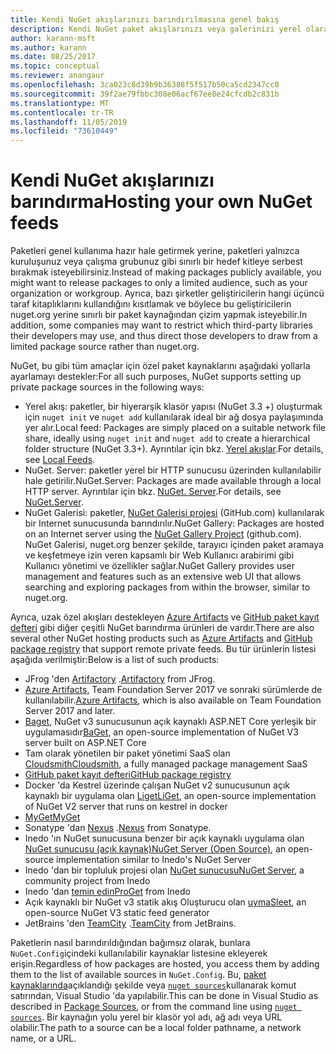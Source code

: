 ```yaml
---
title: Kendi NuGet akışlarınızı barındırılmasına genel bakış
description: Kendi NuGet paket akışlarınızı veya galerinizi yerel olarak veya uzaktan barındırmak için açılan bir genel bakış.
author: karann-msft
ms.author: karann
ms.date: 08/25/2017
ms.topic: conceptual
ms.reviewer: anangaur
ms.openlocfilehash: 3ca023c8d39b9b36388f5f517b50ca5cd2347cc0
ms.sourcegitcommit: 39f2ae79fbbc308e06acf67ee8e24cfcdb2c831b
ms.translationtype: MT
ms.contentlocale: tr-TR
ms.lasthandoff: 11/05/2019
ms.locfileid: "73610449"
---
```

# <a name="hosting-your-own-nuget-feeds"></a><span data-ttu-id="d4783-103">Kendi NuGet akışlarınızı barındırma</span><span class="sxs-lookup"><span data-stu-id="d4783-103">Hosting your own NuGet feeds</span></span>

<span data-ttu-id="d4783-104">Paketleri genel kullanıma hazır hale getirmek yerine, paketleri yalnızca kuruluşunuz veya çalışma grubunuz gibi sınırlı bir hedef kitleye serbest bırakmak isteyebilirsiniz.</span><span class="sxs-lookup"><span data-stu-id="d4783-104">Instead of making packages publicly available, you might want to release packages to only a limited audience, such as your organization or workgroup.</span></span> <span data-ttu-id="d4783-105">Ayrıca, bazı şirketler geliştiricilerin hangi üçüncü taraf kitaplıklarını kullandığını kısıtlamak ve böylece bu geliştiricilerin nuget.org yerine sınırlı bir paket kaynağından çizim yapmak isteyebilir.</span><span class="sxs-lookup"><span data-stu-id="d4783-105">In addition, some companies may want to restrict which third-party libraries their developers may use, and thus direct those developers to draw from a limited package source rather than nuget.org.</span></span>

<span data-ttu-id="d4783-106">NuGet, bu gibi tüm amaçlar için özel paket kaynaklarını aşağıdaki yollarla ayarlamayı destekler:</span><span class="sxs-lookup"><span data-stu-id="d4783-106">For all such purposes, NuGet supports setting up private package sources in the following ways:</span></span>

- <span data-ttu-id="d4783-107">Yerel akış: paketler, bir hiyerarşik klasör yapısı (NuGet 3.3 +) oluşturmak için `nuget init` ve `nuget add` kullanılarak ideal bir ağ dosya paylaşımında yer alır.</span><span class="sxs-lookup"><span data-stu-id="d4783-107">Local feed: Packages are simply placed on a suitable network file share, ideally using `nuget init` and `nuget add` to create a hierarchical folder structure (NuGet 3.3+).</span></span> <span data-ttu-id="d4783-108">Ayrıntılar için bkz. [Yerel akışlar](../hosting-packages/local-feeds.md).</span><span class="sxs-lookup"><span data-stu-id="d4783-108">For details, see [Local Feeds](../hosting-packages/local-feeds.md).</span></span>
- <span data-ttu-id="d4783-109">NuGet. Server: paketler yerel bir HTTP sunucusu üzerinden kullanılabilir hale getirilir.</span><span class="sxs-lookup"><span data-stu-id="d4783-109">NuGet.Server: Packages are made available through a local HTTP server.</span></span> <span data-ttu-id="d4783-110">Ayrıntılar için bkz. [NuGet. Server](../hosting-packages/nuget-server.md).</span><span class="sxs-lookup"><span data-stu-id="d4783-110">For details, see [NuGet.Server](../hosting-packages/nuget-server.md).</span></span>
- <span data-ttu-id="d4783-111">NuGet Galerisi: paketler, [NuGet Galerisi projesi](https://github.com/NuGet/NuGetGallery#build-and-run-the-gallery-in-arbitrary-number-easy-steps) (GitHub.com) kullanılarak bir Internet sunucusunda barındırılır.</span><span class="sxs-lookup"><span data-stu-id="d4783-111">NuGet Gallery: Packages are hosted on an Internet server using the [NuGet Gallery Project](https://github.com/NuGet/NuGetGallery#build-and-run-the-gallery-in-arbitrary-number-easy-steps) (github.com).</span></span> <span data-ttu-id="d4783-112">NuGet Galerisi, nuget.org benzer şekilde, tarayıcı içinden paket aramaya ve keşfetmeye izin veren kapsamlı bir Web Kullanıcı arabirimi gibi Kullanıcı yönetimi ve özellikler sağlar.</span><span class="sxs-lookup"><span data-stu-id="d4783-112">NuGet Gallery provides user management and features such as an extensive web UI that allows searching and exploring packages from within the browser, similar to nuget.org.</span></span>

<span data-ttu-id="d4783-113">Ayrıca, uzak özel akışları destekleyen [Azure Artifacts](https://www.visualstudio.com/docs/package/nuget/publish) ve [GitHub paket kayıt defteri](https://help.github.com/articles/configuring-nuget-for-use-with-github-package-registry) gibi diğer çeşitli NuGet barındırma ürünleri de vardır.</span><span class="sxs-lookup"><span data-stu-id="d4783-113">There are also several other NuGet hosting products such as [Azure Artifacts](https://www.visualstudio.com/docs/package/nuget/publish) and [GitHub package registry](https://help.github.com/articles/configuring-nuget-for-use-with-github-package-registry) that support remote private feeds.</span></span> <span data-ttu-id="d4783-114">Bu tür ürünlerin listesi aşağıda verilmiştir:</span><span class="sxs-lookup"><span data-stu-id="d4783-114">Below is a list of such products:</span></span>

- <span data-ttu-id="d4783-115">JFrog 'den [Artifactory](https://www.jfrog.com/artifactory/) .</span><span class="sxs-lookup"><span data-stu-id="d4783-115">[Artifactory](https://www.jfrog.com/artifactory/) from JFrog.</span></span>
- <span data-ttu-id="d4783-116">[Azure Artifacts](https://www.visualstudio.com/docs/package/nuget/publish), Team Foundation Server 2017 ve sonraki sürümlerde de kullanılabilir.</span><span class="sxs-lookup"><span data-stu-id="d4783-116">[Azure Artifacts](https://www.visualstudio.com/docs/package/nuget/publish), which is also available on Team Foundation Server 2017 and later.</span></span>
- <span data-ttu-id="d4783-117">[Baget](https://github.com/loic-sharma/BaGet), NuGet v3 sunucusunun açık kaynaklı ASP.NET Core yerleşik bir uygulamasıdır</span><span class="sxs-lookup"><span data-stu-id="d4783-117">[BaGet](https://github.com/loic-sharma/BaGet), an open-source implementation of NuGet V3 server built on ASP.NET Core</span></span>
- <span data-ttu-id="d4783-118">Tam olarak yönetilen bir paket yönetimi SaaS olan [Cloudsmith](https://cloudsmith.io/l/nuget-feed/)</span><span class="sxs-lookup"><span data-stu-id="d4783-118">[Cloudsmith](https://cloudsmith.io/l/nuget-feed/), a fully managed package management SaaS</span></span>
- [<span data-ttu-id="d4783-119">GitHub paket kayıt defteri</span><span class="sxs-lookup"><span data-stu-id="d4783-119">GitHub package registry</span></span>](https://help.github.com/articles/configuring-nuget-for-use-with-github-package-registry)
- <span data-ttu-id="d4783-120">Docker 'da Kestrel üzerinde çalışan NuGet v2 sunucusunun açık kaynaklı bir uygulama olan [Liget](https://github.com/ai-traders/liget)</span><span class="sxs-lookup"><span data-stu-id="d4783-120">[LiGet](https://github.com/ai-traders/liget), an open-source implementation of NuGet V2 server that runs on kestrel in docker</span></span>
- [<span data-ttu-id="d4783-121">MyGet</span><span class="sxs-lookup"><span data-stu-id="d4783-121">MyGet</span></span>](https://myget.org)
- <span data-ttu-id="d4783-122">Sonatype 'dan [Nexus](https://www.sonatype.org/nexus/) .</span><span class="sxs-lookup"><span data-stu-id="d4783-122">[Nexus](https://www.sonatype.org/nexus/) from Sonatype.</span></span>
- <span data-ttu-id="d4783-123">Inedo 'ın NuGet sunucusuna benzer bir açık kaynaklı uygulama olan [NuGet sunucusu (açık kaynak)](https://github.com/svenkle/nuget-server)</span><span class="sxs-lookup"><span data-stu-id="d4783-123">[NuGet Server (Open Source)](https://github.com/svenkle/nuget-server), an open-source implementation similar to Inedo's NuGet Server</span></span>
- <span data-ttu-id="d4783-124">Inedo 'dan bir topluluk projesi olan [NuGet sunucusu](http://nugetserver.net/)</span><span class="sxs-lookup"><span data-stu-id="d4783-124">[NuGet Server](http://nugetserver.net/), a community project from Inedo</span></span>
- <span data-ttu-id="d4783-125">Inedo 'dan [temin edin](https://inedo.com/proget)</span><span class="sxs-lookup"><span data-stu-id="d4783-125">[ProGet](https://inedo.com/proget) from Inedo</span></span>
- <span data-ttu-id="d4783-126">Açık kaynaklı bir NuGet v3 statik akış Oluşturucu olan [uyma](https://github.com/emgarten/sleet)</span><span class="sxs-lookup"><span data-stu-id="d4783-126">[Sleet](https://github.com/emgarten/sleet), an open-source NuGet V3 static feed generator</span></span>
- <span data-ttu-id="d4783-127">JetBrains 'den [TeamCity](https://www.jetbrains.com/teamcity/) .</span><span class="sxs-lookup"><span data-stu-id="d4783-127">[TeamCity](https://www.jetbrains.com/teamcity/) from JetBrains.</span></span>

<span data-ttu-id="d4783-128">Paketlerin nasıl barındırıldığından bağımsız olarak, bunlara `NuGet.Config`içindeki kullanılabilir kaynaklar listesine ekleyerek erişin.</span><span class="sxs-lookup"><span data-stu-id="d4783-128">Regardless of how packages are hosted, you access them by adding them to the list of available sources in `NuGet.Config`.</span></span> <span data-ttu-id="d4783-129">Bu, [paket kaynaklarında](../consume-packages/install-use-packages-visual-studio.md#package-sources)açıklandığı şekilde veya [`nuget sources`](../reference/cli-reference/cli-ref-sources.md)kullanarak komut satırından, Visual Studio 'da yapılabilir.</span><span class="sxs-lookup"><span data-stu-id="d4783-129">This can be done in Visual Studio as described in [Package Sources](../consume-packages/install-use-packages-visual-studio.md#package-sources), or from the command line using [`nuget sources`](../reference/cli-reference/cli-ref-sources.md).</span></span> <span data-ttu-id="d4783-130">Bir kaynağın yolu yerel bir klasör yol adı, ağ adı veya URL olabilir.</span><span class="sxs-lookup"><span data-stu-id="d4783-130">The path to a source can be a local folder pathname, a network name, or a URL.</span></span>
